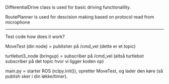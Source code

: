 DifferentialDrive class is used for basic driving functionallity. 

RoutePlanner is used for descision making based on protocol read from microphone

___________________________
Test code how does it work?

MoveTest (din node) = publisher på /cmd_vel (dette er et topic)

turtlebot3_node (bringup) = subscriber på /cmd_vel (altså turtlebot subscriber på det topic hvor vi ligger koden op)

main.py = starter ROS (rclpy.init()), opretter MoveTest, og lader den køre (så publish sker i din løkke/timer).